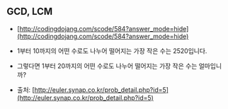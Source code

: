 ## GCD, LCM

* [http://codingdojang.com/scode/584?answer_mode=hide](http://codingdojang.com/scode/584?answer_mode=hide)

* 1부터 10까지의 어떤 수로도 나누어 떨어지는 가장 작은 수는 2520입니다.

* 그렇다면 1부터 20까지의 어떤 수로도 나누어 떨어지는 가장 작은 수는 얼마입니까?
* 출처: [http://euler.synap.co.kr/prob_detail.php?id=5](http://euler.synap.co.kr/prob_detail.php?id=5)
